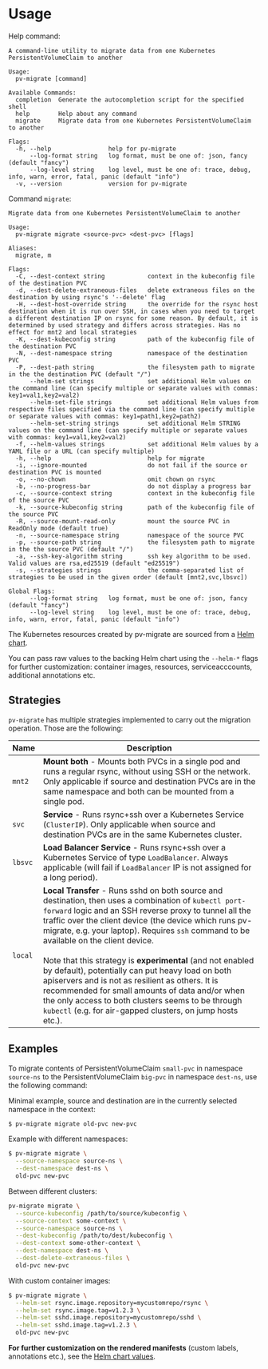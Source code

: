 # Usage

Help command:
```
A command-line utility to migrate data from one Kubernetes PersistentVolumeClaim to another

Usage:
  pv-migrate [command]

Available Commands:
  completion  Generate the autocompletion script for the specified shell
  help        Help about any command
  migrate     Migrate data from one Kubernetes PersistentVolumeClaim to another

Flags:
  -h, --help                help for pv-migrate
      --log-format string   log format, must be one of: json, fancy (default "fancy")
      --log-level string    log level, must be one of: trace, debug, info, warn, error, fatal, panic (default "info")
  -v, --version             version for pv-migrate
```


Command `migrate`:
```
Migrate data from one Kubernetes PersistentVolumeClaim to another

Usage:
  pv-migrate migrate <source-pvc> <dest-pvc> [flags]

Aliases:
  migrate, m

Flags:
  -C, --dest-context string            context in the kubeconfig file of the destination PVC
  -d, --dest-delete-extraneous-files   delete extraneous files on the destination by using rsync's '--delete' flag
  -H, --dest-host-override string      the override for the rsync host destination when it is run over SSH, in cases when you need to target a different destination IP on rsync for some reason. By default, it is determined by used strategy and differs across strategies. Has no effect for mnt2 and local strategies
  -K, --dest-kubeconfig string         path of the kubeconfig file of the destination PVC
  -N, --dest-namespace string          namespace of the destination PVC
  -P, --dest-path string               the filesystem path to migrate in the the destination PVC (default "/")
      --helm-set strings               set additional Helm values on the command line (can specify multiple or separate values with commas: key1=val1,key2=val2)
      --helm-set-file strings          set additional Helm values from respective files specified via the command line (can specify multiple or separate values with commas: key1=path1,key2=path2)
      --helm-set-string strings        set additional Helm STRING values on the command line (can specify multiple or separate values with commas: key1=val1,key2=val2)
  -f, --helm-values strings            set additional Helm values by a YAML file or a URL (can specify multiple)
  -h, --help                           help for migrate
  -i, --ignore-mounted                 do not fail if the source or destination PVC is mounted
  -o, --no-chown                       omit chown on rsync
  -b, --no-progress-bar                do not display a progress bar
  -c, --source-context string          context in the kubeconfig file of the source PVC
  -k, --source-kubeconfig string       path of the kubeconfig file of the source PVC
  -R, --source-mount-read-only         mount the source PVC in ReadOnly mode (default true)
  -n, --source-namespace string        namespace of the source PVC
  -p, --source-path string             the filesystem path to migrate in the the source PVC (default "/")
  -a, --ssh-key-algorithm string       ssh key algorithm to be used. Valid values are rsa,ed25519 (default "ed25519")
  -s, --strategies strings             the comma-separated list of strategies to be used in the given order (default [mnt2,svc,lbsvc])

Global Flags:
      --log-format string   log format, must be one of: json, fancy (default "fancy")
      --log-level string    log level, must be one of: trace, debug, info, warn, error, fatal, panic (default "info")
```

The Kubernetes resources created by pv-migrate are sourced from a [Helm chart](helm/pv-migrate).

You can pass raw values to the backing Helm chart
using the `--helm-*` flags for further customization: container images,
resources, serviceacccounts, additional annotations etc.

## Strategies

`pv-migrate` has multiple strategies implemented to carry out the migration operation. Those are the following:

| Name    | Description                                                                                                                                                                                                                                                                                                                                                                                                                                                                                                                                                                                                                                                             |
|---------|-------------------------------------------------------------------------------------------------------------------------------------------------------------------------------------------------------------------------------------------------------------------------------------------------------------------------------------------------------------------------------------------------------------------------------------------------------------------------------------------------------------------------------------------------------------------------------------------------------------------------------------------------------------------------|
| `mnt2`  | **Mount both** - Mounts both PVCs in a single pod and runs a regular rsync, without using SSH or the network. Only applicable if source and destination PVCs are in the same namespace and both can be mounted from a single pod.                                                                                                                                                                                                                                                                                                                                                                                                                                       |
| `svc`   | **Service** - Runs rsync+ssh over a Kubernetes Service (`ClusterIP`). Only applicable when source and destination PVCs are in the same Kubernetes cluster.                                                                                                                                                                                                                                                                                                                                                                                                                                                                                                              |
| `lbsvc` | **Load Balancer Service** - Runs rsync+ssh over a Kubernetes Service of type `LoadBalancer`. Always applicable (will fail if `LoadBalancer` IP is not assigned for a long period).                                                                                                                                                                                                                                                                                                                                                                                                                                                                                      |
| `local` | **Local Transfer** - Runs sshd on both source and destination, then uses a combination of `kubectl port-forward` logic and an SSH reverse proxy to tunnel all the traffic over the client device (the device which runs pv-migrate, e.g. your laptop). Requires `ssh` command to be available on the client device. <br/><br/>Note that this strategy is **experimental** (and not enabled by default), potentially can put heavy load on both apiservers and is not as resilient as others. It is recommended for small amounts of data and/or when the only access to both clusters seems to be through `kubectl` (e.g. for air-gapped clusters, on jump hosts etc.). |

## Examples

To migrate contents of PersistentVolumeClaim `small-pvc` in namespace `source-ns`
to the PersistentVolumeClaim `big-pvc` in namespace `dest-ns`, use the following command:

Minimal example, source and destination are in the currently selected namespace in the context:
```bash
$ pv-migrate migrate old-pvc new-pvc
```

Example with different namespaces:
```bash
$ pv-migrate migrate \
  --source-namespace source-ns \
  --dest-namespace dest-ns \
  old-pvc new-pvc
```

Between different clusters:
```bash
pv-migrate migrate \
  --source-kubeconfig /path/to/source/kubeconfig \
  --source-context some-context \
  --source-namespace source-ns \
  --dest-kubeconfig /path/to/dest/kubeconfig \
  --dest-context some-other-context \
  --dest-namespace dest-ns \
  --dest-delete-extraneous-files \
  old-pvc new-pvc
```

With custom container images:
```bash
$ pv-migrate migrate \
  --helm-set rsync.image.repository=mycustomrepo/rsync \
  --helm-set rsync.image.tag=v1.2.3 \
  --helm-set sshd.image.repository=mycustomrepo/sshd \
  --helm-set sshd.image.tag=v1.2.3 \
  old-pvc new-pvc
```

**For further customization on the rendered manifests** (custom labels, annotations etc.), see the [Helm chart values](helm/pv-migrate).

